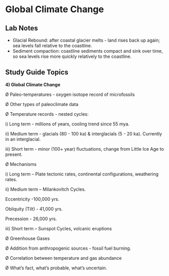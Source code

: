 # Global Climate Change

## Lab Notes

* Glacial Rebound: after coastal glacier melts - land rises back up again; sea levels fall relative to the coastline.
* Sediment compaction: coastline sediments compact and sink over time, so sea levels rise more quickly relatively to the coastline.

## Study Guide Topics

**4) Global Climate Change**

Ø  Paleo-temperatures - oxygen isotope record of microfossils

Ø  Other types of paleoclimate data

Ø  Temperature records - nested cycles:

i) Long term - millions of years, cooling trend since 55 mya.

ii) Medium term - glacials (80 - 100 ka) & interglacials (5 - 20 ka).                                                    Currently in an interglacial.

iii) Short term - minor (100+ year) fluctuations, change from Little Ice Age to present.

&#x20;

Ø Mechanisms

i) Long term – Plate tectonic rates, continental configurations, weathering rates.

ii) Medium term – Milankovitch Cycles.

&#x20;                    Eccentricity -100,000 yrs.

&#x20;                    Obliquity (Tilt) - 41,000 yrs.

&#x20;                    Precession - 26,000 yrs.

iii) Short term – Sunspot Cycles, volcanic eruptions

Ø  Greenhouse Gases

Ø  Addition from anthropogenic sources - fossil fuel burning.

Ø  Correlation between temperature and gas abundance

Ø  What’s fact, what’s probable, what’s uncertain.
